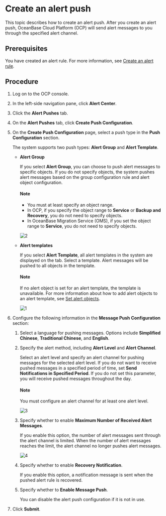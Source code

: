 # Create an alert push

This topic describes how to create an alert push. After you create an alert push, OceanBase Cloud Platform (OCP) will send alert messages to you through the specified alert channel. 

## Prerequisites

You have created an alert rule. For more information, see [Create an alert rule](../300.manage-alert-rules/100.create-an-alert-rule.md). 

## Procedure

1. Log on to the OCP console. 

2. In the left-side navigation pane, click **Alert Center**. 

3. Click the **Alert Pushes** tab. 

4. On the **Alert Pushes** tab, click **Create Push Configuration**. 

5. On the **Create Push Configuration** page, select a push type in the **Push Configuration** section. 

   The system supports two push types: **Alert Group** and **Alert Template**. 

   * **Alert Group**

      If you select **Alert Group**, you can choose to push alert messages to specific objects. If you do not specify objects, the system pushes alert messages based on the group configuration rule and alert object configuration. 
      
      <main id="explain" type='alert'>  <h4>Note</h4>
        <p><ul><li>You must at least specify an object range. </li><li>In OCP, if you specify the object range to <b>Service</b> or <b>Backup and Recovery</b>, you do not need to specify objects. </li><li>In OceanBase Migration Service (OMS), if you set the object range to <b>Service</b>, you do not need to specify objects. </li></ul></p>
      </main>
      
      ![2](https://obbusiness-private.oss-cn-shanghai.aliyuncs.com/doc/img/ocp/421/alarm/%E6%96%B0%E5%BB%BA%E6%8E%A8%E9%80%81%E9%85%8D%E7%BD%AE-1.png)

   * **Alert templates**

      If you select **Alert Template**, all alert templates in the system are displayed on the tab. Select a template. Alert messages will be pushed to all objects in the template. 
   
      <main id="notice" type='explain'>     <h4>Note</h4> <p>If no alert object is set for an alert template, the template is unavailable. For more information about how to add alert objects to an alert template, see <a href="../400.manage-alert-templates/200.set-alert-objects.md">Set alert objects</a>. </p>  </main>
   
      ![1](https://obbusiness-private.oss-cn-shanghai.aliyuncs.com/doc/img/ocp/421/alarm/%E6%96%B0%E5%BB%BA%E6%8E%A8%E9%80%81%E9%85%8D%E7%BD%AE-2.png)
   


6. Configure the following information in the **Message Push Configuration** section:

   1. Select a language for pushing messages. Options include **Simplified Chinese**, **Traditional Chinese**, and **English**. 

   2. Specify the alert method, including **Alert Level** and **Alert Channel**. 

      Select an alert level and specify an alert channel for pushing messages for the selected alert level. If you do not want to receive pushed messages in a specified period of time, set **Send Notifications in Specified Period**. If you do not set this parameter, you will receive pushed messages throughout the day. 

      <main id="notice" type='explain'>
      <h4>Note</h4>
          <p>You must configure an alert channel for at least one alert level. </p>
          </main>
   
      ![3](https://obbusiness-private.oss-cn-shanghai.aliyuncs.com/doc/img/ocp/401/%E6%8E%A8%E9%80%81%E6%B6%88%E6%81%AF%E8%AF%AD%E8%A8%801.png)

   3. Specify whether to enable **Maximum Number of Received Alert Messages**. 

      If you enable this option, the number of alert messages sent through the alert channel is limited. When the number of alert messages reaches the limit, the alert channel no longer pushes alert messages. 

      ![4](https://obbusiness-private.oss-cn-shanghai.aliyuncs.com/doc/img/ocp/401/%E5%91%8A%E8%AD%A6%E6%B6%88%E6%81%AF%E6%8E%A5%E6%94%B6%E9%99%90%E5%88%B61.png)

   4. Specify whether to enable **Recovery Notification**. 

      If you enable this option, a notification message is sent when the pushed alert rule is recovered. 

   5. Specify whether to **Enable Message Push**. 

      You can disable the alert push configuration if it is not in use. 

7. Click **Submit**. 
